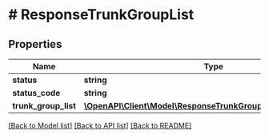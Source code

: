 # # ResponseTrunkGroupList

## Properties

Name | Type | Description | Notes
------------ | ------------- | ------------- | -------------
**status** | **string** |  | [optional]
**status_code** | **string** |  | [optional]
**trunk_group_list** | [**\OpenAPI\Client\Model\ResponseTrunkGroupListTrunkGroupList[]**](ResponseTrunkGroupListTrunkGroupList.md) |  | [optional]

[[Back to Model list]](../../README.md#models) [[Back to API list]](../../README.md#endpoints) [[Back to README]](../../README.md)
